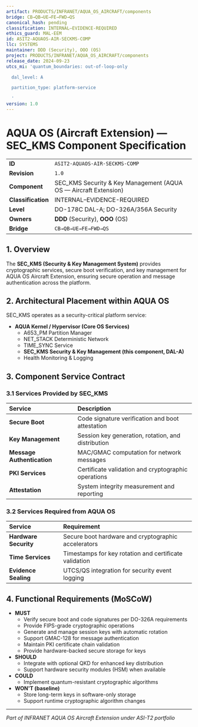 ```yaml
---
artifact: PRODUCTS/INFRANET/AQUA_OS_AIRCRAFT/components
bridge: CB→QB→UE→FE→FWD→QS
canonical_hash: pending
classification: INTERNAL–EVIDENCE-REQUIRED
ethics_guard: MAL-EEM
id: ASIT2-AQUAOS-AIR-SECKMS-COMP
llc: SYSTEMS
maintainer: DDD (Security), OOO (OS)
project: PRODUCTS/INFRANET/AQUA_OS_AIRCRAFT/components
release_date: 2024-09-23
utcs_mi: 'quantum_boundaries: out-of-loop-only

  dal_level: A

  partition_type: platform-service

  '
version: 1.0
---
```


# AQUA OS (Aircraft Extension) — SEC_KMS Component Specification

| | |
| :--- | :--- |
| **ID** | `ASIT2-AQUAOS-AIR-SECKMS-COMP` |
| **Revision** | `1.0` |
| **Component** | SEC_KMS Security & Key Management (AQUA OS — Aircraft Extension) |
| **Classification** | INTERNAL–EVIDENCE-REQUIRED |
| **Level** | DO-178C DAL-A; DO-326A/356A Security |
| **Owners** | **DDD** (Security), **OOO** (OS) |
| **Bridge** | `CB→QB→UE→FE→FWD→QS` |

## 1. Overview

The **SEC_KMS (Security & Key Management System)** provides cryptographic services, secure boot verification, and key management for AQUA OS Aircraft Extension, ensuring secure operation and message authentication across the platform.

## 2. Architectural Placement within AQUA OS

SEC_KMS operates as a security-critical platform service:

* **AQUA Kernel / Hypervisor (Core OS Services)**
    * A653_PM Partition Manager
    * NET_STACK Deterministic Network
    * TIME_SYNC Service
    * **SEC_KMS Security & Key Management (this component, DAL-A)**
    * Health Monitoring & Logging

## 3. Component Service Contract

### 3.1 Services Provided by SEC_KMS

| Service | Description |
| :--- | :--- |
| **Secure Boot** | Code signature verification and boot attestation |
| **Key Management** | Session key generation, rotation, and distribution |
| **Message Authentication** | MAC/GMAC computation for network messages |
| **PKI Services** | Certificate validation and cryptographic operations |
| **Attestation** | System integrity measurement and reporting |

### 3.2 Services Required from AQUA OS

| Service | Requirement |
| :--- | :--- |
| **Hardware Security** | Secure boot hardware and cryptographic accelerators |
| **Time Services** | Timestamps for key rotation and certificate validation |
| **Evidence Sealing** | UTCS/QS integration for security event logging |

## 4. Functional Requirements (MoSCoW)

* **MUST**
    * Verify secure boot and code signatures per DO-326A requirements
    * Provide FIPS-grade cryptographic operations
    * Generate and manage session keys with automatic rotation
    * Support GMAC-128 for message authentication
    * Maintain PKI certificate chain validation
    * Provide hardware-backed secure storage for keys
* **SHOULD**
    * Integrate with optional QKD for enhanced key distribution
    * Support hardware security modules (HSM) when available
* **COULD**
    * Implement quantum-resistant cryptographic algorithms
* **WON'T (baseline)**
    * Store long-term keys in software-only storage
    * Support runtime cryptographic algorithm changes

---

*Part of INFRANET AQUA OS Aircraft Extension under ASI-T2 portfolio*